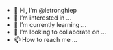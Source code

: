 - 👋 Hi, I’m @letronghiep
- 👀 I’m interested in ...
- 🌱 I’m currently learning ...
- 💞️ I’m looking to collaborate on ...
- 📫 How to reach me ...

<!---
letronghiep/letronghiep is a ✨ special ✨ repository because its `README.md` (this file) appears on your GitHub profile.
You can click the Preview link to take a look at your changes.
--->
